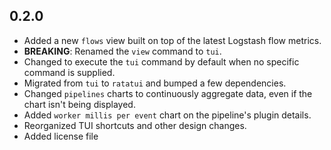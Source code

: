 ## 0.2.0
- Added a new `flows` view built on top of the latest Logstash flow metrics.
- **BREAKING**: Renamed the `view` command to `tui`.
- Changed to execute the `tui` command by default when no specific command is supplied.
- Migrated from `tui` to `ratatui` and bumped a few dependencies.
- Changed `pipelines` charts to continuously aggregate data, even if the chart isn't being displayed.
- Added `worker millis per event` chart on the pipeline's plugin details.
- Reorganized TUI shortcuts and other design changes.
- Added license file